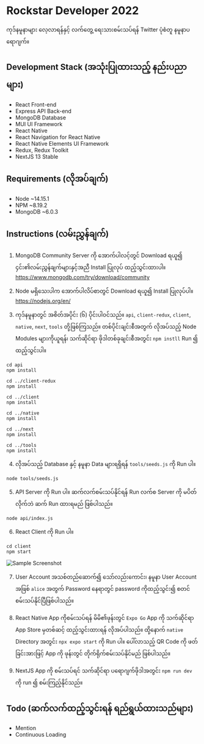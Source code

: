 # Rockstar Developer 2022

ကုဒ်နမူနာများ လေ့လာရန်နှင့် လက်တွေ့ ရေးသားစမ်းသပ်ရန် Twitter ပုံစံတူ နမူနာပရောဂျက်။

## Development Stack (အသုံးပြုထားသည့် နည်းပညာများ)

* React Front-end
* Express API Back-end
* MongoDB Database
* MUI UI Framework
* React Native
* React Navigation for React Native
* React Native Elements UI Framework
* Redux, Redux Toolkit
* NextJS 13 Stable

## Requirements (လိုအပ်ချက်)

* Node  ~14.15.1
* NPM 	~8.19.2
* MongoDB  ~6.0.3

## Instructions (လမ်းညွှန်ချက်)

1. MongoDB Community Server ကို အောက်ပါလင့်တွင် Download ရယူ၍ ၄င်း၏လမ်းညွှန်ချက်များနှင့်အညီ Install ပြုလုပ် ထည့်သွင်းထားပါ။ <a href="https://www.mongodb.com/try/download/community">
	https://www.mongodb.com/try/download/community
</a>

2. Node မရှိသေးပါက အောက်ပါလိပ်စာတွင် Download ရယူ၍ Install ပြုလုပ်ပါ။ <a href="https://nodejs.org/en/">
	https://nodejs.org/en/
</a>

3. ကုဒ်နမူနာတွင် အစိတ်အပိုင်း (၆) ပိုင်းပါဝင်သည်။ `api`, `client-redux`, `client`, `native`, `next`, `tools` တို့ဖြစ်ကြသည်။ တစ်ပိုင်းချင်းစီအတွက် လိုအပ်သည့် Node Modules များကိုယူရန်၊ သက်ဆိုင်ရာ ဖိုဒါတစ်ခုချင်းစီအတွင်း `npm instll` Run ၍ ထည့်သွင်းပါ။

```
cd api
npm install

cd ../client-redux
npm install

cd ../client
npm install

cd ../native
npm install

cd ../next
npm install

cd ../tools
npm install
```

4. လိုအပ်သည့် Database နှင့် နမူနာ Data များရရှိရန် `tools/seeds.js` ကို Run ပါ။

```
node tools/seeds.js
```

5. API Server ကို Run ပါ။ ဆက်လက်စမ်းသပ်နိုင်ရန် Run လက်စ Server ကို မပိတ်လိုက်ဘဲ ဆက် Run ထားရမည် ဖြစ်ပါသည်။

```
node api/index.js
```

6. React Client ကို Run ပါ။

```
cd client
npm start
```

<img src="https://i.imgur.com/XptCUfR.png" alt="Sample Screenshot">

7. User Account အသစ်တည်ဆောက်၍ သော်လည်းကောင်း၊ နမူနာ User Account အဖြစ် `alice` အတွက် Password နေရာတွင် password ကိုထည့်သွင်း၍ စတင်စမ်းသပ်နိုင်ပြီဖြစ်ပါသည်။

8. React Native App ကိုစမ်းသပ်ရန် မိမိ၏ဖုန်းတွင် `Expo Go` App ကို သက်ဆိုင်ရာ App Store မှတစ်ဆင့် ထည့်သွင်းထားရန် လိုအပ်ပါသည်။ ထို့နောက် `native` Directory အတွင်း `npx expo start` ကို Run ပါ။ ပေါ်လာသည့် QR Code ကို ဖတ်ခြင်းအားဖြင့် App ကို ဖုန်းတွင် တိုက်ရိုက်စမ်းသပ်နိုင်မည် ဖြစ်ပါသည်။

9. NextJS App ကို စမ်းသပ်ရင် သက်ဆိုင်ရာ ပရောဂျက်ဖိုဒါအတွင်း `npm run dev` ကို run ၍ စမ်းကြည့်နိုင်သည်။

## Todo (ဆက်လက်ထည့်သွင်းရန် ရည်ရွယ်ထားသည်များ)

* Mention
* Continuous Loading
